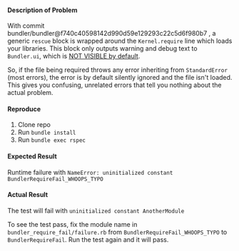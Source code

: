 #### Description of Problem
With commit bundler/bundler@f740c40598142d990d59e129293c22c5d6f980b7 , a generic `rescue` block is wrapped around the `Kernel.require` line which loads your libraries. This block only outputs warning and debug text to `Bundler.ui`, which is [NOT VISIBLE by default](https://github.com/bundler/bundler/blob/c8c7d58a6628097bbe58dd47c11b5e9dc25c897a/lib/bundler.rb#L95-L97).

So, if the file being required throws any error inheriting from `StandardError` (most errors), the error is by default silently ignored and the file isn't loaded. This gives you confusing, unrelated errors that tell you nothing about the actual problem.

#### Reproduce
1. Clone repo
2. Run `bundle install`
3. Run `bundle exec rspec`

#### Expected Result
Runtime failure with `NameError: uninitialized constant BundlerRequireFail_WHOOPS_TYPO`

#### Actual Result
The test will fail with `uninitialized constant AnotherModule`

To see the test pass, fix the module name in `bundler_require_fail/failure.rb` from `BundlerRequireFail_WHOOPS_TYPO` to `BundlerRequireFail`. Run the test again and it will pass.

